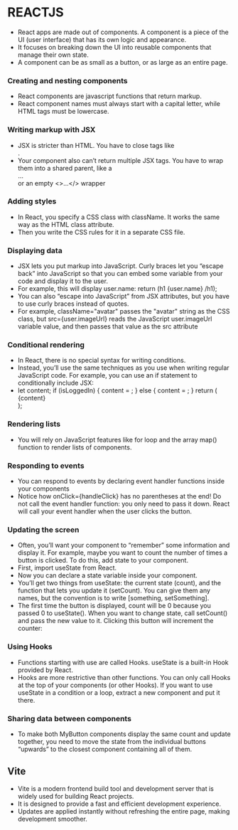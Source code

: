# REACTJS
- React apps are made out of components. A component is a piece of the UI (user interface) that has its own logic and appearance.
- It focuses on breaking down the UI into reusable components that manage their own state.
- A component can be as small as a button, or as large as an entire page.

### Creating and nesting components
- React components are javascript functions that return markup.
- React component names must always start with a capital letter, while HTML tags must be lowercase.

### Writing markup with JSX 
- JSX is stricter than HTML. You have to close tags like <br />.
- Your component also can’t return multiple JSX tags. You have to wrap them into a shared parent, like a <div>...</div> or an empty <>...</> wrapper

### Adding styles 
- In React, you specify a CSS class with className. It works the same way as the HTML class attribute.
- Then you write the CSS rules for it in a separate CSS file.

### Displaying data 
- JSX lets you put markup into JavaScript. Curly braces let you “escape back” into JavaScript so that you can embed some variable from your code and display it to the user.
- For example, this will display user.name: return (h1 {user.name} /h1);
- You can also “escape into JavaScript” from JSX attributes, but you have to use curly braces instead of quotes.
- For example, className="avatar" passes the "avatar" string as the CSS class, but src={user.imageUrl} reads the JavaScript user.imageUrl variable value, and then passes that value as the src attribute

### Conditional rendering 
- In React, there is no special syntax for writing conditions.
- Instead, you’ll use the same techniques as you use when writing regular JavaScript code. For example, you can use an if statement to conditionally include JSX:
- let content; if (isLoggedIn) { content = <AdminPanel />; } else { content = <LoginForm />; } return ( <div> {content} </div> );

### Rendering lists
- You will rely on JavaScript features like for loop and the array map() function to render lists of components.

### Responding to events 
- You can respond to events by declaring event handler functions inside your components
- Notice how onClick={handleClick} has no parentheses at the end! Do not call the event handler function: you only need to pass it down. React will call your event handler when the user clicks the button.

### Updating the screen 
- Often, you’ll want your component to “remember” some information and display it. For example, maybe you want to count the number of times a button is clicked. To do this, add state to your component.
- First, import useState from React.
- Now you can declare a state variable inside your component.
- You’ll get two things from useState: the current state (count), and the function that lets you update it (setCount). You can give them any names, but the convention is to write [something, setSomething].
- The first time the button is displayed, count will be 0 because you passed 0 to useState(). When you want to change state, call setCount() and pass the new value to it. Clicking this button will increment the counter:

### Using Hooks
- Functions starting with use are called Hooks. useState is a built-in Hook provided by React.
- Hooks are more restrictive than other functions. You can only call Hooks at the top of your components (or other Hooks). If you want to use useState in a condition or a loop, extract a new component and put it there.

### Sharing data between components
- To make both MyButton components display the same count and update together, you need to move the state from the individual buttons “upwards” to the closest component containing all of them.

## Vite
- Vite is a modern frontend build tool and development server that is widely used for building React projects.
- It is designed to provide a fast and efficient development experience.
- Updates are applied instantly without refreshing the entire page, making development smoother.

###


  
